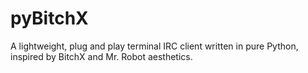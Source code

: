 # pyBitchX
A lightweight, plug and play terminal IRC client written in pure Python, inspired by BitchX and Mr. Robot aesthetics.
